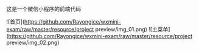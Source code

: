 这是一个微信小程序的前端代码

![首页](https://github.com/Rayongice/wxmini-exam/raw/master/resource/project preview/img_01.png)
![主菜单](https://github.com/Rayongice/wxmini-exam/raw/master/resource/project preview/img_02.png)